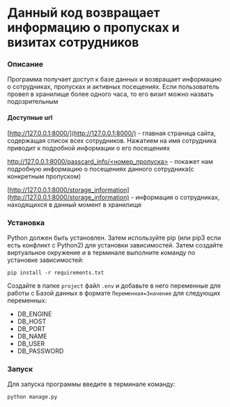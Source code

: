 # Данный код возвращает информацию о пропусках и визитах сотрудников

### Описание

Программа получает доступ к базе данных и возвращает информацию о сотрудниках, пропусках и активных посещениях. Если пользователь провел в хранилище более одного часа, то его визит можно назвать подозрительным

#### Доступные url

[http://127.0.0.1:8000/](http://127.0.0.1:8000/) - главная страница сайта, содержащая список всех сотрудников. Нажатием на имя сотрудника приводит к подробной информации о его посещениях

[http://127.0.0.1:8000/passcard_info/<номер_пропуска>](http://127.0.0.1:8000/passcard_info/7ef4341f-ff94-4a32-a009-0aa43cf98bf0) - покажет нам подробную информацию о посещениях данного сотрудника(с конкретным пропуском)

[http://127.0.0.1:8000/storage_information](http://127.0.0.1:8000/storage_information) - информация о сотрудниках, находящихся в данный момент в хранилище

### Установка

Python должен быть установлен. Затем используйте pip (или pip3 если есть конфликт с Python2) для установки зависимостей. Затем создайте виртуальное окружение и в терминале выполните команду по установке зависимостей:

```
pip install -r requirements.txt
```

Создайте в папке `project` файл `.env` и добавьте в него переменные для работы с Базой данных в формате `Переменная=Значение` для следующих переменных:

* DB_ENGINE
* DB_HOST
* DB_PORT
* DB_NAME
* DB_USER
* DB_PASSWORD

### Запуск

Для запуска программы введите в терминале команду:

```
python manage.py
```